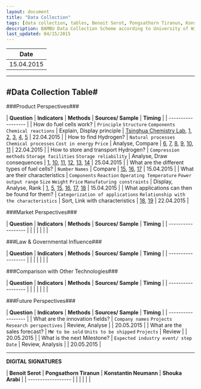 ```yaml
---
layout: document
title: "Data Collection"
tags: [data collection, tables, Benoit Serot, Pongsathorn Tiranun, Konstantin Neumann, Shouka Arabi, BAMBU, fuel cell]
description: BAMBU Data Collection Scheme according to University of Wisconsin Extension lmguideslides
last_updated: 04/15/2015
---
```


|**Date**|
| ------------------ |
| 15.04.2015 |


----------
#Data Collection Table#
------

###Product Perspectives###

| **Question** | **Indicators** | **Methods** | **Sources/ Sample** | **Timing** |
| ------------------ |
| How do fuel cells work?                       | `Principle` `Structure` `Components` `Chemical reactions`               | Explain, Display principle      | [Tsinghua Chemistry Lab], [1], [2], [3], [4], [5] | 22.04.2015 |
| How to find Hydrogen?                         | `Natural processes` `Chemical processes` `Cost in energy` `Price`       | Analyse, Compare                | [6], [7], [8], [9], [10], [11]                    | 22.04.2015 |
| How to store and transport Hydrogen?          | `Compression methods` `Storage facilities` `Storage reliability`        | Analyse, Draw consequences      | [1], [10], [11], [12], [13], [14]                 | 25.04.2015 |
| What are the different types of fuel cells?   | `Number` `Names`                                                        | Compare                         | [15], [16], [17]                                  | 15.04.2015 |
| What are their characteristics                | `Components` `Reaction` `Operating Temperature` `Power output range` `Size` `Weight` `Price` `Manufaturing constraints` | Display, Analyse, Rank | [1], [5], [15], [16], [17], [18] | 15.04.2015 |
| What applications can then be found for them? | `Categorization of applications` `Relationship with the characteristics` | Sort, Link with characteristics | [18], [19]                                        | 22.04.2015 |

###Market Perspectives###

| **Question** | **Indicators** | **Methods** | **Sources/ Sample** | **Timing** |
| ------------------ |
|  |  |  |  |  |

###Law & Governmental Influence###

| **Question** | **Indicators** | **Methods** | **Sources/ Sample** | **Timing** |
| ------------------ |
|  |  |  |  |  |

###Comparison with Other Technologies###

| **Question** | **Indicators** | **Methods** | **Sources/ Sample** | **Timing** |
| ------------------ |
|  |  |  |  |  |

###Future Perspectives###

| **Question** | **Indicators** | **Methods** | **Sources/ Sample** | **Timing** |
| ------------------ |
| What are the innovation fields? | `Company names` `Projects` `Research perspectives` | Review, Analyse |  | 20.05.2015 |
| What are the sales forecast?    | `MW to be sold` `Units to be shipped` `Projects`   | Review          |  | 20.05.2015 |
| What is the next Milestone?     | `Expected industry event/ step` `Date` | Review, Analysis |  | 20.05.2015 |

[Tsinghua Chemistry Lab]: ()
[1]: http://en.wikipedia.org/wiki/Fuel_cell
[2]: http://www.nedstack.com/technology/fuel-cell-setup#up
[3]: http://www.nedstack.com/technology/fuel-cell-principle
[4]: http://www.nedstack.com/technology/fuel-cell-faq
[5]: http://americanhistory.si.edu/fuelcells/basics.htm
[6]: http://www.hydrogen.energy.gov/production.html
[7]: http://www.nrel.gov/hydrogen/proj_production_delivery.html
[8]: http://www.eia.gov/energyexplained/index.cfm?page=hydrogen_production
[9]: http://www.eia.gov/oiaf/servicerpt/hydro/pdf/oiafcneaf(08)04.pdf
[10]: http://www.fuelcelltoday.com/applications/fuel-and-infrastructure
[11]: http://www.fuelcells.org/base.cgim?template=hydrogen_basics
[12]: http://energy.gov/eere/fuelcells/hydrogen-storage
[13]: http://www.hydrogen.energy.gov/science.html
[14]: http://energy.gov/eere/fuelcells/hydrogen-delivery
[15]: http://www.nedstack.com/technology/fuel-cell-types
[16]: http://www.fuelcelltoday.com/technologies
[17]: http://www.fuelcells.org/base.cgim?template=types_of_fuel_cells
[18]: http://www.fuelcells.org/pdfs/TheFuelCellIndustryReview2014.pdf
[19]: http://www.fuelcelltoday.com/applications

----------

**DIGITAL SIGNATURES**

| **Benoit Serot** | **Pongsathorn Tiranun** | **Konstantin Neumann** | **Shouka Arabi** |
| ------------------ |
|  |  |  |  |
